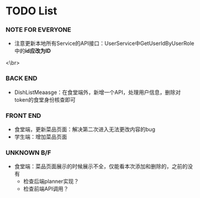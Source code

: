 # TODO List


### NOTE FOR EVERYONE

- 注意更新本地所有Service的API接口：UserService中GetUserIdByUserRole中的**id应改为ID**

<\br>

### BACK END

- DishListMeaasge：在食堂端外，新增一个API，处理用户信息，删除对token的食堂身份核查即可

  

### FRONT END

- 食堂端，更新菜品页面：解决第二次进入无法更改内容的bug
- 学生端：增加菜品页面



### UNKNOWN B/F

- 食堂端：菜品页面展示的时候展示不全，仅能看本次添加和删除的，之前的没有
  - 检查后端planner实现？
  - 检查前端API调用？
